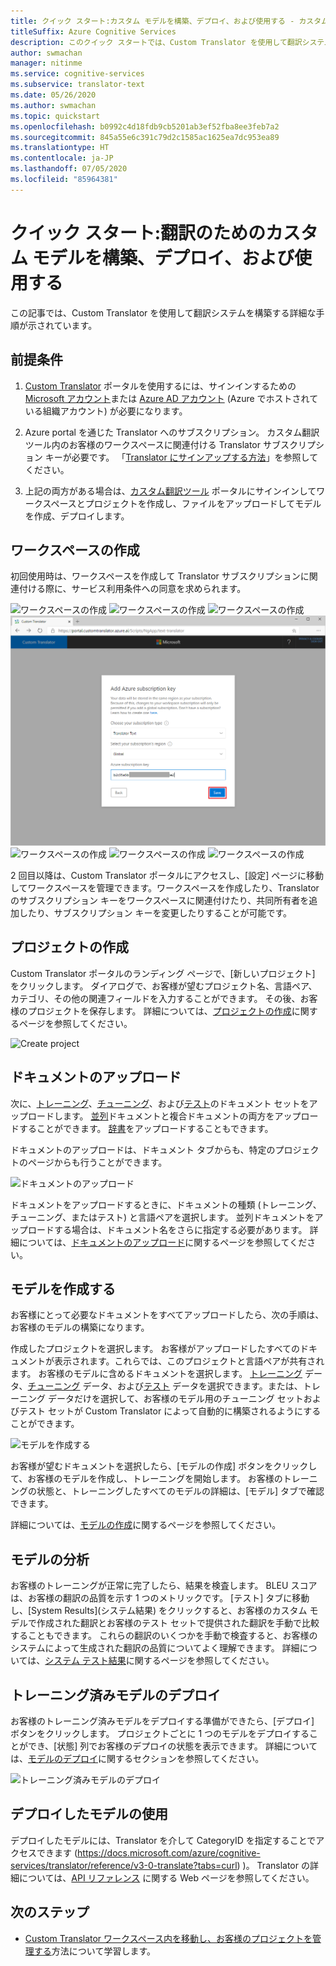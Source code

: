 ```yaml
---
title: クイック スタート:カスタム モデルを構築、デプロイ、および使用する - カスタム翻訳ツール
titleSuffix: Azure Cognitive Services
description: このクイック スタートでは、Custom Translator を使用して翻訳システムを構築する詳細なプロセスを実行します。
author: swmachan
manager: nitinme
ms.service: cognitive-services
ms.subservice: translator-text
ms.date: 05/26/2020
ms.author: swmachan
ms.topic: quickstart
ms.openlocfilehash: b0992c4d18fdb9cb5201ab3ef52fba8ee3feb7a2
ms.sourcegitcommit: 845a55e6c391c79d2c1585ac1625ea7dc953ea89
ms.translationtype: HT
ms.contentlocale: ja-JP
ms.lasthandoff: 07/05/2020
ms.locfileid: "85964381"
---
```

# <a name="quickstart-build-deploy-and-use-a-custom-model-for-translation"></a>クイック スタート:翻訳のためのカスタム モデルを構築、デプロイ、および使用する

この記事では、Custom Translator を使用して翻訳システムを構築する詳細な手順が示されています。

## <a name="prerequisites"></a>前提条件

1. [Custom Translator](https://portal.customtranslator.azure.ai) ポータルを使用するには、サインインするための [Microsoft アカウント](https://signup.live.com)または [Azure AD アカウント](https://docs.microsoft.com/azure/active-directory/fundamentals/active-directory-whatis) (Azure でホストされている組織アカウント) が必要になります。

2. Azure portal を通じた Translator へのサブスクリプション。 カスタム翻訳ツール内のお客様のワークスペースに関連付ける Translator サブスクリプション キーが必要です。 「[Translator にサインアップする方法](https://docs.microsoft.com/azure/cognitive-services/translator/translator-text-how-to-signup)」を参照してください。

3. 上記の両方がある場合は、[カスタム翻訳ツール](https://portal.customtranslator.azure.ai) ポータルにサインインしてワークスペースとプロジェクトを作成し、ファイルをアップロードしてモデルを作成、デプロイします。

## <a name="create-a-workspace"></a>ワークスペースの作成

初回使用時は、ワークスペースを作成して Translator サブスクリプションに関連付ける際に、サービス利用条件への同意を求められます。

![ワークスペースの作成](media/quickstart/terms-of-service.png)
![ワークスペースの作成](media/quickstart/create-workspace-1.png)
![ワークスペースの作成](media/quickstart/create-workspace-2.png)
![ワークスペースの作成](media/quickstart/create-workspace-3.png)
![ワークスペースの作成](media/quickstart/create-workspace-4.png)
![ワークスペースの作成](media/quickstart/create-workspace-5.png)
![ワークスペースの作成](media/quickstart/create-workspace-6.png)

2 回目以降は、Custom Translator ポータルにアクセスし、[設定] ページに移動してワークスペースを管理できます。ワークスペースを作成したり、Translator のサブスクリプション キーをワークスペースに関連付けたり、共同所有者を追加したり、サブスクリプション キーを変更したりすることが可能です。

## <a name="create-a-project"></a>プロジェクトの作成

Custom Translator ポータルのランディング ページで、[新しいプロジェクト] をクリックします。 ダイアログで、お客様が望むプロジェクト名、言語ペア、カテゴリ、その他の関連フィールドを入力することができます。 その後、お客様のプロジェクトを保存します。 詳細については、[プロジェクトの作成](how-to-create-project.md)に関するページを参照してください。

![Create project](media/quickstart/ct-how-to-create-project.png)


## <a name="upload-documents"></a>ドキュメントのアップロード

次に、[トレーニング](training-and-model.md#training-document-type-for-custom-translator)、[チューニング](training-and-model.md#tuning-document-type-for-custom-translator)、および[テスト](training-and-model.md#testing-dataset-for-custom-translator)のドキュメント セットをアップロードします。 [並列](what-are-parallel-documents.md)ドキュメントと複合ドキュメントの両方をアップロードすることができます。 [辞書](what-is-dictionary.md)をアップロードすることもできます。

ドキュメントのアップロードは、ドキュメント タブからも、特定のプロジェクトのページからも行うことができます。

![ドキュメントのアップロード](media/quickstart/ct-how-to-upload.png)

ドキュメントをアップロードするときに、ドキュメントの種類 (トレーニング、チューニング、またはテスト) と言語ペアを選択します。 並列ドキュメントをアップロードする場合は、ドキュメント名をさらに指定する必要があります。 詳細については、[ドキュメントのアップロード](how-to-upload-document.md)に関するページを参照してください。

## <a name="create-a-model"></a>モデルを作成する

お客様にとって必要なドキュメントをすべてアップロードしたら、次の手順は、お客様のモデルの構築になります。

作成したプロジェクトを選択します。 お客様がアップロードしたすべてのドキュメントが表示されます。これらでは、このプロジェクトと言語ペアが共有されます。 お客様のモデルに含めるドキュメントを選択します。 [トレーニング](training-and-model.md#training-document-type-for-custom-translator) データ、[チューニング](training-and-model.md#tuning-document-type-for-custom-translator) データ、および[テスト](training-and-model.md#testing-dataset-for-custom-translator) データを選択できます。または、トレーニング データだけを選択して、お客様のモデル用のチューニング セットおよびテスト セットが Custom Translator によって自動的に構築されるようにすることができます。

![モデルを作成する](media/quickstart/ct-how-to-train.png)

お客様が望むドキュメントを選択したら、[モデルの作成] ボタンをクリックして、お客様のモデルを作成し、トレーニングを開始します。 お客様のトレーニングの状態と、トレーニングしたすべてのモデルの詳細は、[モデル] タブで確認できます。

詳細については、[モデルの作成](how-to-train-model.md)に関するページを参照してください。

## <a name="analyze-your-model"></a>モデルの分析

お客様のトレーニングが正常に完了したら、結果を検査します。 BLEU スコアは、お客様の翻訳の品質を示す 1 つのメトリックです。 [テスト] タブに移動し、[System Results]\(システム結果\) をクリックすると、お客様のカスタム モデルで作成された翻訳とお客様のテスト セットで提供された翻訳を手動で比較することもできます。 これらの翻訳のいくつかを手動で検査すると、お客様のシステムによって生成された翻訳の品質についてよく理解できます。 詳細については、[システム テスト結果](how-to-view-system-test-results.md)に関するページを参照してください。

## <a name="deploy-a-trained-model"></a>トレーニング済みモデルのデプロイ

お客様のトレーニング済みモデルをデプロイする準備ができたら、[デプロイ] ボタンをクリックします。 プロジェクトごとに 1 つのモデルをデプロイすることができ、[状態] 列でお客様のデプロイの状態を表示できます。 詳細については、[モデルのデプロイ](how-to-view-system-test-results.md#deploy-a-model)に関するセクションを参照してください。

![トレーニング済みモデルのデプロイ](media/quickstart/ct-how-to-deploy.png)

## <a name="use-a-deployed-model"></a>デプロイしたモデルの使用

デプロイしたモデルには、Translator を介して CategoryID を指定することでアクセスできます (https://docs.microsoft.com/azure/cognitive-services/translator/reference/v3-0-translate?tabs=curl) )。 Translator の詳細については、[API リファレンス](https://docs.microsoft.com/azure/cognitive-services/translator/reference/v3-0-reference) に関する Web ページを参照してください。

## <a name="next-steps"></a>次のステップ

- [Custom Translator ワークスペース内を移動し、お客様のプロジェクトを管理する](workspace-and-project.md)方法について学習します。
